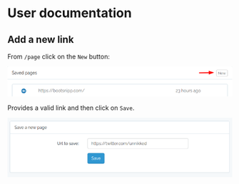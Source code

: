 # User documentation

## Add a new link

From `/page` click on the `New` button:

![New](images/add_new.png)

Provides a valid link and then click on `Save`.

![Url](images/add_url.png)
